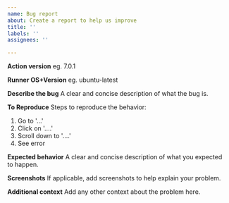 ```yaml
---
name: Bug report
about: Create a report to help us improve
title: ''
labels: ''
assignees: ''

---
```


**Action version**
eg. 7.0.1

**Runner OS+Version**
eg. ubuntu-latest

**Describe the bug**
A clear and concise description of what the bug is.

**To Reproduce**
Steps to reproduce the behavior:
1. Go to '...'
2. Click on '....'
3. Scroll down to '....'
4. See error

**Expected behavior**
A clear and concise description of what you expected to happen.

**Screenshots**
If applicable, add screenshots to help explain your problem.

**Additional context**
Add any other context about the problem here.
